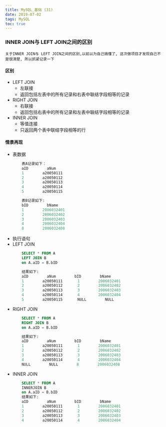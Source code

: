 ```yaml
---
title: MySQL_基础 (31)
date: 2019-07-02
tags: MySQL
toc: true
---
```


### INNER JOIN与 LEFT JOIN之间的区别
    关于INNER JOIN与 LEFT JOIN之间的区别,以前以为自己搞懂了, 这次做项目才发现自己不是很清楚, 所以抓紧记录一下

<!-- more -->

#### 区别
- LEFT JOIN
    * 左联接
    * 返回包括左表中的所有记录和右表中联结字段相等的记录 
- RIGHT JOIN
    * 右联接
    * 返回包括右表中的所有记录和左表中联结字段相等的记录
- INNER JOIN
    * 等值连接
    * 只返回两个表中联结字段相等的行

#### 情景再现
- 表数据
    ```sql
        表A记录如下：
        aID　　　　　aNum
        1　　　　　a20050111
        2　　　　　a20050112
        3　　　　　a20050113
        4　　　　　a20050114
        5　　　　　a20050115

        表B记录如下:
        bID　　　　　bName
        1　　　　　2006032401
        2　　　　　2006032402
        3　　　　　2006032403
        4　　　　　2006032404
        8　　　　　2006032408
    ```
- 执行语句
- LEFT JOIN
    ```sql
        SELECT * FROM A
        LEFT JOIN B 
        on A.aID = B.bID

        结果如下:
        aID　　　　　aNum　　　　　bID　　　　　bName
        1　　　　　a20050111　　　　1　　　　　2006032401
        2　　　　　a20050112　　　　2　　　　　2006032402
        3　　　　　a20050113　　　　3　　　　　2006032403
        4　　　　　a20050114　　　　4　　　　　2006032404
        5　　　　　a20050115　　　　NULL　　　　　NULL
    ```
- RIGHT JOIN
    ```sql
        SELECT * FROM A
        RIGHT JOIN B 
        on A.aID = B.bID

        结果如下:
        aID　　　　　aNum　　　　　bID　　　　　bName
        1　　　　　a20050111　　　　1　　　　　2006032401
        2　　　　　a20050112　　　　2　　　　　2006032402
        3　　　　　a20050113　　　　3　　　　　2006032403
        4　　　　　a20050114　　　　4　　　　　2006032404
        NULL　　　　　NULL　　　　　8　　　　　2006032408
    ```
- INNER JOIN
    ```sql
        SELECT * FROM A
        INNERJOIN B 
        on A.aID = B.bID
        结果如下:
        aID　　　　　aNum　　　　　bID　　　　　bName
        1　　　　　a20050111　　　　1　　　　　2006032401
        2　　　　　a20050112　　　　2　　　　　2006032402
        3　　　　　a20050113　　　　3　　　　　2006032403
        4　　　　　a20050114　　　　4　　　　　2006032404
    ```